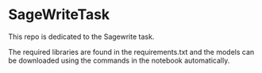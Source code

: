 # SageWriteTask
This repo is dedicated to the Sagewrite task.

The required libraries are found in the requirements.txt and the models can be downloaded using the commands in the notebook automatically.

